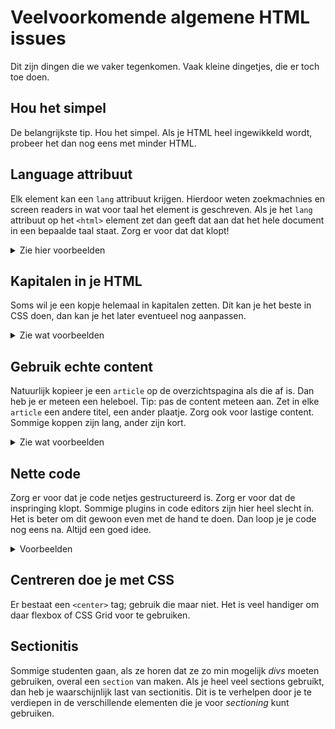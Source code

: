 # Veelvoorkomende algemene HTML issues

Dit zijn dingen die we vaker tegenkomen. Vaak kleine dingetjes, die er toch toe doen.

## Hou het simpel

De belangrijkste tip. Hou het simpel. Als je HTML heel ingewikkeld wordt, probeer het dan nog eens met minder HTML.

## Language attribuut

Elk element kan een `lang` attribuut krijgen. Hierdoor weten zoekmachnies en screen readers in wat voor taal het element is geschreven. Als je het `lang` attribuut op het `<html>` element zet dan geeft dat aan dat het hele document in een bepaalde taal staat. Zorg er voor dat dat klopt!

<details>
  <summary>Zie hier voorbeelden</summary>

### Goed

````html
<html lang="nl">
<head>
	<title>Allemaal prachtige verhalen</title>
````

### Niet goed
````
<html lang="en">
<head>
	<title>Allemaal prachtige verhalen</title>
````
</details>

## Kapitalen in je HTML

Soms wil je een kopje helemaal in kapitalen zetten. Dit kan je het beste in CSS doen, dan kan je het later eventueel nog aanpassen.

<details>
  <summary>Zie wat voorbeelden</summary>

### Goed
````html
<h2>Alle 99 verhalen</h2>
````

````css 
h2 {
	text-transform: uppercase;
}
````

### Liever niet
````
<h2>ALLE 99 VERHALEN</h2>
````
</details>

## Gebruik echte content

Natuurlijk kopieer je een `article` op de overzichtspagina als die af is. Dan heb je er meteen een heleboel. Tip: pas de content meteen aan. Zet in elke `article` een andere titel, een ander plaatje. Zorg ook voor lastige content. Sommige koppen zijn lang, ander zijn kort.

<details>
  <summary>Zie wat voorbeelden</summary>

### Goed
````html
<article>
	<h2>Moe</h2>
	<img src="moe.png" alt="Prachtig plaatje van iemand die moe is">
</article>
<article>
	<h2>Toch echt wel enigszins aan de ietwat omslachtige kant</h2>
	<img src="moe.png" alt="Mooi, maar nodeloos complex plaatje">
</article>
````

### Nutteloos
````
<article>
	<h2>Moe</h2>
	<img src="moe.png" alt="">
</article>
<article>
	<h2>Moe</h2>
	<img src="moe.png" alt="">
</article>
<article>
	<h2>Moe</h2>
	<img src="moe.png" alt="">
</article>
````
</details>

## Nette code

Zorg er voor dat je code netjes gestructureerd is. Zorg er voor dat de inspringing klopt. Sommige plugins in code editors zijn hier heel slecht in. Het is beter om dit gewoon even met de hand te doen. Dan loop je je code nog eens na. Altijd een goed idee.

<details>
  <summary>Voorbeelden</summary>

### Lekker overzichtelijk
````html
<article>
	<h2>Moe</h2>
	<img src="moe.png" alt="Prachtig plaatje van iemand die moe is">
	<footer>
		<ul>
			<li><a href="">Copyright</a></li>
			<li><a href="">Contact</a></li>
		</ul>
	</footer>
</article>
````

### Huh wat?
````
	<article>
<h2>Moe</h2>
<img src="moe.png" alt="Prachtig plaatje van iemand die moe is">
		<footer>
<ul>
			<li>
<a href="">Copyright</a></li>
				<li>
			<a href="">Contact</a></li>
				</ul>
			</footer>
				</article>
````
</details>

## Centreren doe je met CSS

Er bestaat een `<center>` tag; gebruik die maar niet. Het is veel handiger om daar flexbox of CSS Grid voor te gebruiken.

## Sectionitis

Sommige studenten gaan, als ze horen dat ze zo min mogelijk *divs* moeten gebruiken, overal een `section` van maken. Als je heel veel sections gebruikt, dan heb je waarschijnlijk last van sectionitis. Dit is te verhelpen door je te verdiepen in de verschillende elementen die je voor *sectioning* kunt gebruiken.